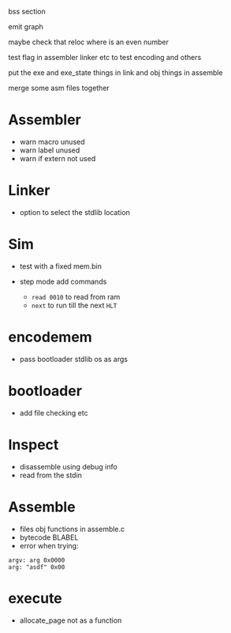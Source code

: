 bss section

emit graph

maybe check that reloc where is an even number

test flag in assembler linker etc to test encoding and others

put the exe and exe_state things in link
and obj things in assemble

merge some asm files together

# Assembler

- warn macro unused
- warn label unused
- warn if extern not used

# Linker

- option to select the stdlib location

# Sim

- test with a fixed mem.bin

- step mode add commands
  - `read 0010` to read from ram
  - `next` to run till the next `HLT`

# encodemem

- pass bootloader stdlib os as args

# bootloader

- add file checking etc

# Inspect

- disassemble using debug info
- read from the stdin

# Assemble

- files obj functions in assemble.c
- bytecode BLABEL
- error when trying:

```
argv: arg 0x0000
arg: "asdf" 0x00
```

# execute

- allocate_page not as a function
